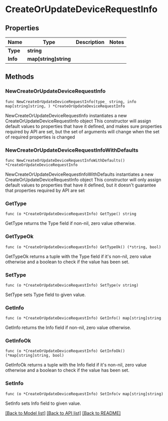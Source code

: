 # CreateOrUpdateDeviceRequestInfo

## Properties

Name | Type | Description | Notes
------------ | ------------- | ------------- | -------------
**Type** | **string** |  | 
**Info** | **map[string]string** |  | 

## Methods

### NewCreateOrUpdateDeviceRequestInfo

`func NewCreateOrUpdateDeviceRequestInfo(type_ string, info map[string]string, ) *CreateOrUpdateDeviceRequestInfo`

NewCreateOrUpdateDeviceRequestInfo instantiates a new CreateOrUpdateDeviceRequestInfo object
This constructor will assign default values to properties that have it defined,
and makes sure properties required by API are set, but the set of arguments
will change when the set of required properties is changed

### NewCreateOrUpdateDeviceRequestInfoWithDefaults

`func NewCreateOrUpdateDeviceRequestInfoWithDefaults() *CreateOrUpdateDeviceRequestInfo`

NewCreateOrUpdateDeviceRequestInfoWithDefaults instantiates a new CreateOrUpdateDeviceRequestInfo object
This constructor will only assign default values to properties that have it defined,
but it doesn't guarantee that properties required by API are set

### GetType

`func (o *CreateOrUpdateDeviceRequestInfo) GetType() string`

GetType returns the Type field if non-nil, zero value otherwise.

### GetTypeOk

`func (o *CreateOrUpdateDeviceRequestInfo) GetTypeOk() (*string, bool)`

GetTypeOk returns a tuple with the Type field if it's non-nil, zero value otherwise
and a boolean to check if the value has been set.

### SetType

`func (o *CreateOrUpdateDeviceRequestInfo) SetType(v string)`

SetType sets Type field to given value.


### GetInfo

`func (o *CreateOrUpdateDeviceRequestInfo) GetInfo() map[string]string`

GetInfo returns the Info field if non-nil, zero value otherwise.

### GetInfoOk

`func (o *CreateOrUpdateDeviceRequestInfo) GetInfoOk() (*map[string]string, bool)`

GetInfoOk returns a tuple with the Info field if it's non-nil, zero value otherwise
and a boolean to check if the value has been set.

### SetInfo

`func (o *CreateOrUpdateDeviceRequestInfo) SetInfo(v map[string]string)`

SetInfo sets Info field to given value.



[[Back to Model list]](../README.md#documentation-for-models) [[Back to API list]](../README.md#documentation-for-api-endpoints) [[Back to README]](../README.md)


